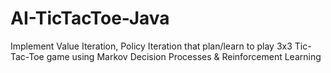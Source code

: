 # AI-TicTacToe-Java
Implement Value Iteration, Policy Iteration that plan/learn to play 3x3 Tic-Tac-Toe game using Markov Decision Processes &amp; Reinforcement Learning
